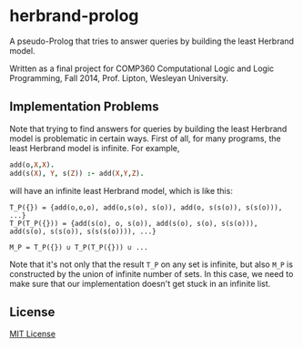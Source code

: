 # herbrand-prolog

A pseudo-Prolog that tries to answer queries by building the least Herbrand model.

Written as a final project for COMP360 Computational Logic and Logic Programming, Fall 2014, Prof. Lipton, Wesleyan University.

## Implementation Problems

Note that trying to find answers for queries by building the least Herbrand model is problematic in certain ways. First of all, for many programs, the least Herbrand model is infinite. For example,

```prolog
add(o,X,X).
add(s(X), Y, s(Z)) :- add(X,Y,Z).
```

will have an infinite least Herbrand model, which is like this:

```
T_P({}) = {add(o,o,o), add(o,s(o), s(o)), add(o, s(s(o)), s(s(o))), ...}
T_P(T_P({})) = {add(s(o), o, s(o)), add(s(o), s(o), s(s(o))), add(s(o), s(s(o)), s(s(s(o)))), ...}

M_P = T_P({}) ∪ T_P(T_P({})) ∪ ...
```

Note that it's not only that the result `T_P` on any set is infinite, but also `M_P` is constructed by the union of infinite number of sets. In this case, we need to make sure that our implementation doesn't get stuck in an infinite list.



## License

[MIT License](http://joom.mit-license.org)
